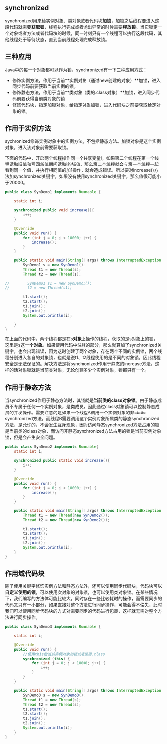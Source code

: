 ## synchronized
synchronized用来给实例对象、类对象或者代码块**加锁**，加锁之后线程要进入这段代码就需要**获取锁**，线程执行完成或者抛出异常的时候需要**释放锁**。当它锁定一个对象或者方法或者代码块的时候，同一时刻只有一个线程可以执行这段代码，其他线程处于等待状态，直到当前线程处理完成释放锁。

## 三种应用
Java中的每一个对象都可以作为锁，synchronized有一下三种应用方式：
* 修饰实例方法，作用于当前**实例对象（通过new创建的对象）**加锁，进入同步代码前要获取当前实例的锁。
* 修饰静态方法，作用于当前**类对象（类的.class对象）**加锁，进入同步代码前要获得当前类对象的锁
* 修饰代码块，指定加锁对象，给指定对象加锁，进入代码块之前要获取给定对象的锁。

## 作用于实例方法
sychronized修饰实例对象中的实例方法，不包括静态方法。加锁对象是这个实例对象，进入该对象前需要获取锁。

下面的代码中，开启两个线程操作同一个共享变量i，如果第二个线程在第一个线程读取旧值和写回新值期间读取i的域值，那么第二个线程就会与第一个线程一起看到同一个值，并执行相同值的加1操作，就会造成错误。所以要对increase()方法加synchronized关键字，如果没有使用synchronized关键字，那么值很可能小于20000。
```java
public class SynDemo1 implements Runnable {

    static int i;

    synchronized public void increase(){
        i++;
    }

    @Override
    public void run() {
        for (int j = 0; j < 10000; j++) {
            increase();
        }
    }

    public static void main(String[] args) throws InterruptedException {
        SynDemo1 s = new SynDemo1();
        Thread t1 = new Thread(s);
        Thread t2 = new Thread(s);

//        SynDemo1 s1 = new SynDemo1();
//        t2 = new Thread(s1);

        t1.start();
        t2.start();
        t1.join();
        t2.join();
        System.out.println(i);

    }
}
```
在上面的代码中，两个线程都是在s**对象**上操作的线程，获取的是s对象上的锁，这里是s这**一个对象**。如果使用代码中注释的部分，那么就算加了synchronized关键字，也会出现错误，因为这时创建了两个对象，存在两个不同的实例锁，两个线程分别进入各自的对象锁，也就是说t1、t2线程使用的是不同的对象锁，因此线程安全是无法保证的。解决方法是将synchronized作用于静态的increase方法，这样的话对象锁就是当前类对象，无论创建多少个实例对象，锁都只有一个。

## 作用于静态方法
当synchronized作用于静态方法时，其锁就是**当前类的class对象锁**。由于静态成员不专属于任何一个实例对象，是类成员，因此通过class对象锁可以控制静态成员的并发操作。需要注意的是如果一个线程A调用一个实例对象的非static synchronized方法，而线程B需要调用这个实例对象所属类的静态synchronized方法，是允许的，不会发生互斥现象，因为访问静态synchronized方法占用的锁是当前类的class对象，而访问非静态synchronized方法占用的锁是当前实例对象锁，但是会产生安全问题。
```java
public class SynDemo2 implements Runnable{
    static int i;

    synchronized public static void increase(){
        i++;
    }

    @Override
    public void run() {
        for (int j = 0; j < 10000; j++) {
            increase();
        }
    }

    public static void main(String[] args) throws InterruptedException {
        Thread t1 = new Thread(new SynDemo2());
        Thread t2 = new Thread(new SynDemo2());

        t1.start();
        t2.start();
        t1.join();
        t2.join();
        System.out.println(i);
    }
}
```

## 作用域代码块
除了使用关键字修饰实例方法和静态方法外，还可以使用同步代码块，代码块可以**自定义使用的锁**，可以使用次对象的对象锁，也可以使用类对象锁。在某些情况下，我们编写的方法体可能比较大，同时存在一些比较耗时的操作，而需要同步的代码又只有一小部分，如果直接对整个方法进行同步操作，可能会得不偿失，此时我们可以使用同步代码块的方式对需要同步的代码进行包裹，这样就无需对整个方法进行同步操作。
```java
public class SynDemo3 implements Runnable {

    static int i;

    @Override
    public void run() {
        //使用this给当前实例对象加锁或者使用.class
        synchronized (this) {
            for (int j = 0; j < 10000; j++) {
                i++;
            }
        }
    }

    public static void main(String[] args) throws InterruptedException {
        SynDemo3 s = new SynDemo3();
        Thread t1 = new Thread(s);
        Thread t2 = new Thread(s);
        t1.start();
        t2.start();
        t1.join();
        t2.join();
        System.out.println(i);
    }
}
```